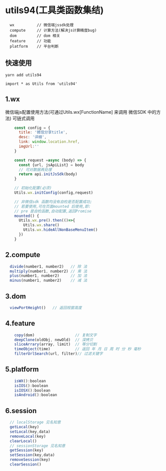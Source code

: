 # utils94(工具类函数集结)
```
  wx          // 微信端jssdk处理
  compute     // 计算方法(解决js计算精度bug)
  dom         // dom 相关
  feature     // 功能
  platform    // 平台判断
```

## 快速使用
```
yarn add utils94 

import * as Utils from 'utils94'

```
  
## 1.wx

  微信端js配置使用方法(可通过Utils.wx[FunctionName] 来调用 微信SDK 中的方法)
  可链式调用

  ```javascript
      const config = {
        title: '微信分享title',
        desc: '详细',
        link: window.location.href,
        imgUrl:''
      }

      const request =async (body) => {
        const {url, jsApiList} = body
        // 可对数据再处理
        return api.initJsSdk(body)
      }

      // 初始化配置(必须)
      Utils.wx.initConfig(config,request)

      // 非微信sdk 函数均没有自检是否配置成功;
      // 若要使用,可在页面mounted 后使用,即: 
      // pre 是自检函数,自动配置,返回Promise
      mounted() {
        Utils.wx.pre().then(()=>{
          Utils.wx.share()
          Utils.wx.hideAllNonBaseMenuItem()
        })
      }
  ```

  ## 2.compute
  ```javascript
    divide(number1, number2)   // 除 法
    multiply(number1, number2) // 乘 法
    plus(number1, number2)     // 加 法
    minus(number1, number2)    // 减 法
  ```

  ## 3.dom
  ```javascript
    viewPortHeight()   // 返回视窗高度
  ```

  ## 4.feature
  ```javascript
      copy(dom)                  // 复制文字 
      deepClone(oldObj, newOld)  // 深拷贝
      sliceArrary(array, limit)  // 等分切割
      timeObject(time)           // 返回 年 月 日 周 时 分 秒 毫秒
      filterUrlSearch(url, filter)// 过滤关键字
  ```

  ## 5.platform
  ```javascript
      isWX():boolean
      isIOS():boolean
      isIOSX():boolean
      isAndroid():boolean
  ```

  ## 6.session
  ```javascript
    // localStorage 见名知意
    getLocal(key)
    setLocal(key,data)
    removeLocal(key)
    clearLocal()
    // sessionStorage 见名知意
    getSession(key)
    setSession(key,data)
    removeSession(key)
    clearSession()

  ```